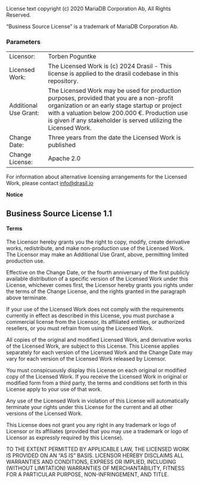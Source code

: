 License text copyright (c) 2020 MariaDB Corporation Ab, All Rights Reserved.

“Business Source License” is a trademark of MariaDB Corporation Ab.

### Parameters

|   |   |
|---|---|
|Licensor:|Torben Poguntke|
|Licensed Work:|The Licensed Work is (c) 2024 Drasil - This license is applied to the drasil codebase in this repository.|
|Additional Use Grant:|The Licensed Work may be used for production purposes, provided that you are a non-profit organization or an early stage startup or project with a valuation below 200.000 €. Production use is given if any stakeholder is served utilizing the Licensed Work.|
|Change Date:|Three years from the date the Licensed Work is published|
|Change License:|Apache 2.0|

For information about alternative licensing arrangements for the Licensed Work, please contact [info@drasil.io](mailto:info@drasil.io)

**Notice**

## Business Source License 1.1

#### Terms

The Licensor hereby grants you the right to copy, modify, create derivative works, redistribute, and make non-production use of the Licensed Work. The Licensor may make an Additional Use Grant, above, permitting limited production use.

Effective on the Change Date, or the fourth anniversary of the first publicly available distribution of a specific version of the Licensed Work under this License, whichever comes first, the Licensor hereby grants you rights under the terms of the Change License, and the rights granted in the paragraph above terminate.

If your use of the Licensed Work does not comply with the requirements currently in effect as described in this License, you must purchase a commercial license from the Licensor, its affiliated entities, or authorized resellers, or you must refrain from using the Licensed Work.

All copies of the original and modified Licensed Work, and derivative works of the Licensed Work, are subject to this License. This License applies separately for each version of the Licensed Work and the Change Date may vary for each version of the Licensed Work released by Licensor.

You must conspicuously display this License on each original or modified copy of the Licensed Work. If you receive the Licensed Work in original or modified form from a third party, the terms and conditions set forth in this License apply to your use of that work.

Any use of the Licensed Work in violation of this License will automatically terminate your rights under this License for the current and all other versions of the Licensed Work.

This License does not grant you any right in any trademark or logo of Licensor or its affiliates (provided that you may use a trademark or logo of Licensor as expressly required by this License).

TO THE EXTENT PERMITTED BY APPLICABLE LAW, THE LICENSED WORK IS PROVIDED ON AN “AS IS” BASIS. LICENSOR HEREBY DISCLAIMS ALL WARRANTIES AND CONDITIONS, EXPRESS OR IMPLIED, INCLUDING (WITHOUT LIMITATION) WARRANTIES OF MERCHANTABILITY, FITNESS FOR A PARTICULAR PURPOSE, NON-INFRINGEMENT, AND TITLE.